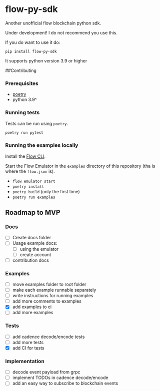 # flow-py-sdk

Another unofficial flow blockchain python sdk.

Under development! I do not recommend you use this.

If you do want to use it do:

`pip install flow-py-sdk`

It supports python version 3.9 or higher

##Contributing

### Prerequisites

- [poetry](https://python-poetry.org/docs/)
- python 3.9^

### Running tests

Tests can be run using `poetry`.

```bash
poetry run pytest
```

### Running the examples locally

Install the [Flow CLI](https://docs.onflow.org/flow-cli).

Start the Flow Emulator in the `examples` directory of this repository (tha is where the `flow.json` is).

- `flow emulator start`
- `poetry install`
- `poetry build` (only the first time)
- `poetry run examples`

## Roadmap to MVP

### Docs

- [ ] Create docs folder
- [ ] Usage example docs:
    - [ ] using the emulator
    - [ ] create account
- [ ] contribution docs

### Examples

- [ ] move examples folder to root folder
- [ ] make each example runnable separately
- [ ] write instructions for running examples
- [ ] add more comments to examples
- [x] add examples to ci
- [ ] add more examples

### Tests

- [ ] add cadence decode/encode tests
- [ ] add more tests
- [x] add CI for tests

### Implementation

- [ ] decode event payload from grpc
- [ ] implement TODOs in cadence decode/encode
- [ ] add an easy way to subscribe to blockchain events
